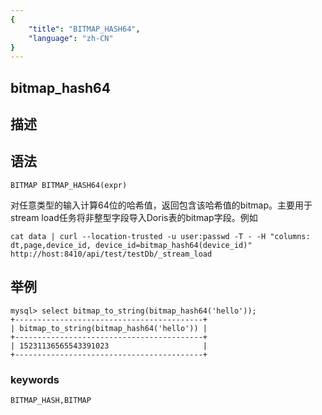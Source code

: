 ```yaml
---
{
    "title": "BITMAP_HASH64",
    "language": "zh-CN"
}
---
```


## bitmap_hash64
## 描述
## 语法

`BITMAP BITMAP_HASH64(expr)`

对任意类型的输入计算64位的哈希值，返回包含该哈希值的bitmap。主要用于stream load任务将非整型字段导入Doris表的bitmap字段。例如

```
cat data | curl --location-trusted -u user:passwd -T - -H "columns: dt,page,device_id, device_id=bitmap_hash64(device_id)"   http://host:8410/api/test/testDb/_stream_load
```

## 举例

```
mysql> select bitmap_to_string(bitmap_hash64('hello'));
+------------------------------------------+
| bitmap_to_string(bitmap_hash64('hello')) |
+------------------------------------------+
| 15231136565543391023                     |
+------------------------------------------+
```

### keywords

    BITMAP_HASH,BITMAP
